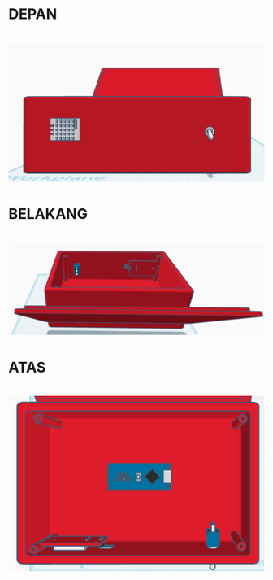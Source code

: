 # DEPAN
# <img src="depan.png">
# BELAKANG
# <img src="belakang.png">
# ATAS
# <img src="atas.png">



